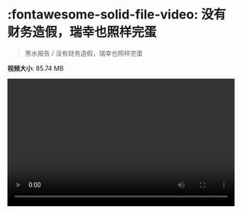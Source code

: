 # :fontawesome-solid-file-video: 没有财务造假，瑞幸也照样完蛋

> 黑水报告 / 没有财务造假，瑞幸也照样完蛋

**视频大小**: 85.74 MB

<video id="V-34295d05b41c81a174fb6843f988ef7f" width="512" height="288" preload="none" playsinline webkit-playsinline></video>